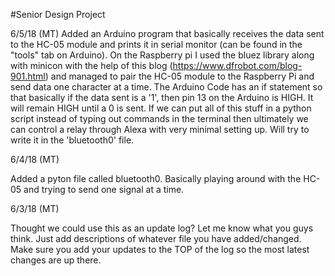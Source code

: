 #Senior Design Project


6/5/18 (MT)
Added an Arduino program that basically receives the data sent to the HC-05 
module and prints it in serial monitor (can be found in the "tools" tab on
Arduino). On the Raspberry pi I used the bluez library along with minicon with the help of this 
blog (https://www.dfrobot.com/blog-901.html) and managed to pair the HC-05
module to the Raspberry Pi and send data one character at a time. The 
Arduino Code has an if statement so that basically if the data sent is a '1',
then pin 13 on the Arduino is HIGH. It will remain HIGH until a 0 is sent.
If we can put all of this stuff in a python script instead of typing out commands
in the terminal then ultimately we can control a relay through Alexa with very
minimal setting up. Will try to write it in the 'bluetooth0' file. 


6/4/18 (MT)

Added a pyton file called bluetooth0. Basically playing around with the HC-05
and trying to send one signal at a time.


6/3/18 (MT)

Thought we could use this as an update log? Let me know what you guys think.
Just add descriptions of whatever file you have added/changed. Make sure you
add your updates to the TOP of the log so the most latest changes are up there.

